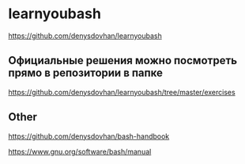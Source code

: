 # learnyoubash

https://github.com/denysdovhan/learnyoubash

## Официальные решения можно посмотреть прямо в репозитории в папке

https://github.com/denysdovhan/learnyoubash/tree/master/exercises

## Other

https://github.com/denysdovhan/bash-handbook

https://www.gnu.org/software/bash/manual
